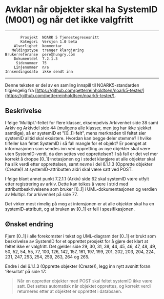 Avklar når objekter skal ha SystemID (M001) og når det ikke valgfritt
=====================================================================

 ------------------  ---------------------------------
           Prosjekt  NOARK 5 Tjenestegresesnitt
           Kategori  Versjon 1.0 beta
        Alvorlighet  kommentar
       Meldingstype  trenger klargjøring
    Brukerreferanse  pere@hungry.com
        Dokumentdel  7.2.1.3
         Sidenummer  75
        Linjenummer  n/a
    Innsendingsdato  ikke sendt inn
 ------------------  ---------------------------------

Denne teksten er del av en samling innspill til NOARK5-standarden
tilgjengelig fra
[https://github.com/petterreinholdtsen/noark5-tester/](https://github.com/petterreinholdtsen/noark5-tester/).

Beskrivelse
-----------

I følge 'Multipl.'-feltet for flere klasser, eksempelvis Arkivenhet
side 38 samt Arkiv og Arkivdel side 44 (muligens alle klasser, men jeg
har ikke sjekket samtlige), så er systemID et "[0..1]-felt", mens
merknaden til feltet sier systemID alltid skal eksistere.  Hvordan kan
begge deler stemme?  I hvilke tilfeller kan feltet SystemID i så fall
mangle for et objekt?  Er poenget at informasjonen som sendes inn ved
oppretting av nye objekter skal være uten SystemID-verdi, da den
settes ved opprettelsen?  I så fall er det vel mer korrekt å droppe
[0..1]-notasjonen og i stedet klargjøre at alle objekter skal ha slik
verdi etter opprettelsen, samt nevne i del 6.1.1.3 (Opprette objekter
(Create)) at systemID-attributten aldri skal være satt ved POST.

I følge blant annet punkt 7.2.1.1 (Arkiv) side 62 skal systemID være
utfylt etter registrering av arkiv.  Dette kan tolkes å være i strid
med attributtbeskrivelsene som bruker [0..1] i UML-dokumentasjonen og
verdien av Multipl. for arkivenhet på side 77.

Det virker mest rimelig på meg at intensjonen er at alle objekter skal
ha en systemID-attributt, og at bruken av [0..1] er feil i
spesifikasjonen.

Ønsket endring
--------------

Fjern [0..1] i alle forekomster i tekst og UML-diagram der [0..1] er
brukt som beskrivelse av SystemID for et opprettet prosjekt for å
gjøre det klart at feltet ikke er valgfritt.  Det gjelder side 29, 30,
31, 38, 44, 45, 46, 47, 48, 49, 50, 52, 54, 55, 77, 100, 126, 142,
157, 161, 197, 199, 201, 202, 203, 204, 224, 231, 247, 253, 254, 259,
263, 264 og 265.

Endre i del 6.1.1.3 (Opprette objekter (Create)), legg inn nytt
avsnitt foran 'Resultat' på side 17:

> Når en oppretter objekter med POST skal feltet systemID ikke være
> satt.  Det settes automatisk når objektet opprettes, og korrekt
> verdi returneres etter at objektet er opprettet i databsaen.
